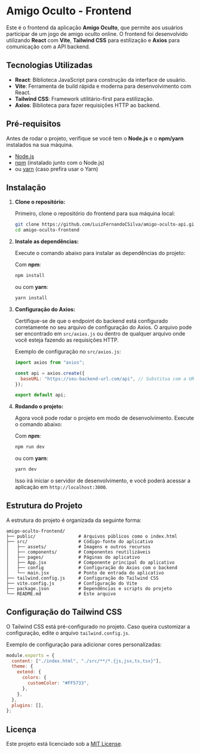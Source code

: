 # Amigo Oculto - Frontend

Este é o frontend da aplicação **Amigo Oculto**, que permite aos usuários participar de um jogo de amigo oculto online. O frontend foi desenvolvido utilizando **React** com **Vite**, **Tailwind CSS** para estilização e **Axios** para comunicação com a API backend.

## Tecnologias Utilizadas

- **React**: Biblioteca JavaScript para construção da interface de usuário.
- **Vite**: Ferramenta de build rápida e moderna para desenvolvimento com React.
- **Tailwind CSS**: Framework utilitário-first para estilização.
- **Axios**: Biblioteca para fazer requisições HTTP ao backend.

## Pré-requisitos

Antes de rodar o projeto, verifique se você tem o **Node.js** e o **npm/yarn** instalados na sua máquina.

- [Node.js](https://nodejs.org/)
- [npm](https://www.npmjs.com/) (instalado junto com o Node.js)
- ou [yarn](https://yarnpkg.com/) (caso prefira usar o Yarn)

## Instalação

1. **Clone o repositório:**

   Primeiro, clone o repositório do frontend para sua máquina local:

   ```bash
   git clone https://github.com/LuizFernandoCSilva/amigo-oculto-api.git
   cd amigo-oculto-frontend
   ```

2. **Instale as dependências:**

   Execute o comando abaixo para instalar as dependências do projeto:

   Com **npm**:

   ```bash
   npm install
   ```

   ou com **yarn**:

   ```bash
   yarn install
   ```

3. **Configuração do Axios:**

   Certifique-se de que o endpoint do backend está configurado corretamente no seu arquivo de configuração do Axios. O arquivo pode ser encontrado em `src/axios.js` ou dentro de qualquer arquivo onde você esteja fazendo as requisições HTTP.

   Exemplo de configuração no `src/axios.js`:

   ```js
   import axios from "axios";

   const api = axios.create({
     baseURL: "https://seu-backend-url.com/api", // Substitua com a URL do seu backend
   });

   export default api;
   ```

4. **Rodando o projeto:**

   Agora você pode rodar o projeto em modo de desenvolvimento. Execute o comando abaixo:

   Com **npm**:

   ```bash
   npm run dev
   ```

   ou com **yarn**:

   ```bash
   yarn dev
   ```

   Isso irá iniciar o servidor de desenvolvimento, e você poderá acessar a aplicação em `http://localhost:3000`.

## Estrutura do Projeto

A estrutura do projeto é organizada da seguinte forma:

```
amigo-oculto-frontend/
├── public/                # Arquivos públicos como o index.html
├── src/                   # Código-fonte do aplicativo
│   ├── assets/            # Imagens e outros recursos
│   ├── components/        # Componentes reutilizáveis
│   ├── pages/             # Páginas do aplicativo
│   ├── App.jsx            # Componente principal do aplicativo
│   ├── config             # Configuração do Axios com o backend
│   └── main.jsx           # Ponto de entrada do aplicativo
├── tailwind.config.js     # Configuração do Tailwind CSS
├── vite.config.js         # Configuração do Vite
├── package.json           # Dependências e scripts do projeto
└── README.md              # Este arquivo
```

## Configuração do Tailwind CSS

O Tailwind CSS está pré-configurado no projeto. Caso queira customizar a configuração, edite o arquivo `tailwind.config.js`.

Exemplo de configuração para adicionar cores personalizadas:

```js
module.exports = {
  content: ["./index.html", "./src/**/*.{js,jsx,ts,tsx}"],
  theme: {
    extend: {
      colors: {
        customColor: "#FF5733",
      },
    },
  },
  plugins: [],
};
```

## Licença

Este projeto está licenciado sob a [MIT License](LICENSE).
